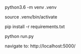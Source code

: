python3.6 -m venv .venv

source .venv/bin/activate

pip install -r requirements.txt

python run.py

navigate to: http://localhost:5000/
